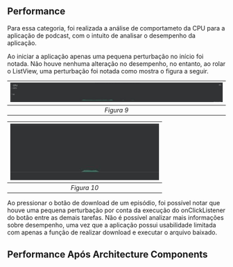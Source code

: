## Performance

Para essa categoria, foi realizada a análise de comportameto da CPU para a aplicação de podcast, com o intuito de analisar o desempenho da aplicação.

Ao iniciar a aplicação apenas uma pequena perturbação no início foi notada. Não houve nenhuma alteração no desempenho, no entanto, ao rolar o ListView, uma perturbação foi notada como mostra o figura a seguir.


| ![figura5.jpg](https://github.com/ghpsantos/exercicio-podcast/blob/master/screenshots/figura9.jpg) | 
|:--:| 
| *Figura 9* |

| ![figura5.jpg](https://github.com/ghpsantos/exercicio-podcast/blob/master/screenshots/figura10.jpg) | 
|:--:| 
| *Figura 10* |

Ao pressionar o botão de download de um episódio, foi possível notar que houve uma pequena perturbação por conta da execução do onClickListener do botão entre as demais tarefas.
Não é possível analizar mais informações sobre desempenho, uma vez que a aplicação possui usabilidade limitada com apenas a função de realizar download e executar o arquivo baixado.

## Performance Após Architecture Components

